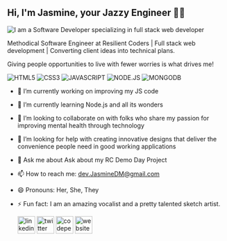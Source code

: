 ## Hi, I'm Jasmine, your Jazzy Engineer 🫶🏿
![I am a Software Developer specializing in full stack web developer](https://i.imgur.com/heub7d6.png)

Methodical Software Engineer at Resilient Coders | Full stack web development | Converting client ideas into technical plans.

Giving people opportunities to live with fewer worries is what drives me!

![HTML5](https://img.shields.io/badge/HTML5-f06529?style=for-the-badge&logo=HTML5&logoColor=white)
![CSS3](https://img.shields.io/badge/CSS3-E31B5F?style=for-the-badge&logo=CSS3&logoColor=white)
![JAVASCRIPT](https://img.shields.io/badge/JAVASCRIPT-F0DB4F?style=for-the-badge&logo=JAVASCRIPT&logoColor=white)
![NODE.JS](https://img.shields.io/badge/NODE.JS-68A063?style=for-the-badge&logo=NODE.JS&logoColor=white)
![MONGODB](https://img.shields.io/badge/MONGODB-E8E7D5?style=for-the-badge&logo=MONGODB&logoColor=white)

- 🔭 I’m currently working on improving my JS code 
- 🌱 I’m currently learning Node.js and all its wonders 
- 👯 I’m looking to collaborate on with folks who share my passion for improving mental health through technology 
- 🤔 I’m looking for help with creating innovative designs that deliver the convenience people need in good working applications 
- 💬 Ask me about Ask about my RC Demo Day Project 
- 📫 How to reach me: dev.JasmineDM@gmail.com 
- 😄 Pronouns: Her, She, They 
- ⚡ Fun fact: I am an amazing vocalist and a pretty talented sketch artist. 


  [<img src='https://cdn.jsdelivr.net/npm/simple-icons@3.0.1/icons/linkedin.svg' alt='linkedin' height='40'>](https://www.linkedin.com/in/jasminedm/)  [<img src='https://cdn.jsdelivr.net/npm/simple-icons@3.0.1/icons/twitter.svg' alt='twitter' height='40'>](https://twitter.com/jasmined_m)  [<img src='https://cdn.jsdelivr.net/npm/simple-icons@3.0.1/icons/codepen.svg' alt='codepen' height='40'>](https://codepen.io/jasminedm)    [<img src='https://cdn.jsdelivr.net/npm/simple-icons@3.0.1/icons/icloud.svg' alt='website' height='40'>](https://jazzyengineer-jasminedm.netlify.app/)  

